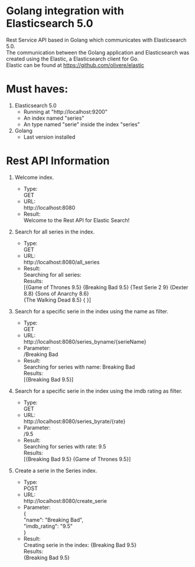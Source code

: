 # Golang integration with Elasticsearch 5.0
Rest Service API based in Golang which communicates with Elasticsearch 5.0.  
The communication between the Golang application and Elasticsearch was created using the Elastic, a Elasticsearch client for Go.   
Elastic can be found at https://github.com/olivere/elastic

# Must haves:  
1. Elasticsearch 5.0
	* Running at "http://localhost:9200"  
	* An index named "series"  
	* An type named "serie" inside the index "series"
2. Golang
	* Last version installed

# Rest API Information
1. Welcome index.
	* Type:  
			GET
	* URL:  
			http://localhost:8080
	* Result:  
			Welcome to the Rest API for Elastic Search!

2. Search for all series in the index.
	* Type:  
			GET 
	* URL:  
			http://localhost:8080/all_series
	* Result:  
			Searching for all series:  
			Results:  
			[{Game of Thrones 9.5} {Breaking Bad 9.5} {Test Serie 2 9} {Dexter 8.8} {Sons of Anarchy 8.6}  
			{The Walking Dead 8.5}  { }]

3. Search for a specific serie in the index using the name as filter.
	* Type:  
			GET 
	* URL:  
			http://localhost:8080/series_byname/{serieName}	
	* Parameter:  
			/Breaking Bad
	* Result:  
			Searching for series with name: Breaking Bad  
			Results:  
			[{Breaking Bad 9.5}]

4. Search for a specific serie in the index using the imdb rating as filter.
	* Type:  
			GET 
	* URL:  
			http://localhost:8080/series_byrate/{rate}	
	* Parameter:  
			/9.5
	* Result:  
			Searching for series with rate: 9.5  
			Results:  
			[{Breaking Bad 9.5} {Game of Thrones 9.5}]

5. Create a serie in the Series index.
	* Type:  
			POST
	* URL:  
			http://localhost:8080/create_serie
	* Parameter:  
			{  
				"name": "Breaking Bad",  
				"imdb_rating": "9.5"  
			}
	* Result:  
			Creating serie in the index: {Breaking Bad 9.5}  
			Results:  
			{Breaking Bad 9.5}

		
